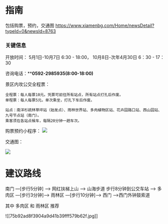 

# 指南

包括购票，预约，交通图
https://www.xiamenbg.com/Home/newsDetail?typeId=0&newsId=8763


### 关键信息

开放时间： 5月1日-10月7日 6:30 - 18:00，  10月8日-次年4月30日 6：30 - 17：30

咨询电话：****0592-2985935(8:00-18:00)**

景区内攻公交全程票：
```
全程票：每人每票10元。凭票可前往所有站点，所有站点打孔后作废。
单程票：每人每票5元。单次乘坐，打孔下车后作废。

站点：南洋杉疏林草坪站（始发点）、雨林世界站、多肉植物区站、花卉园路口站、西山园站、九号节点站（南门）。
乘客须在各站点候车，每隔20分钟一趟车次。
```

购票预约小程序：
![](https://www.xiamenbg.com/Uploads/Images/20240403/240403051129796497.jpg)

交通图：
  
![](https://www.xiamenbg.com/Uploads/Images/20240927/240927113013597665.jpg)



# 建议路线

南门 —[步行5分钟] —>  网红扶梯上山  —>  山海步道 步行8分钟到公交车站 —> 多肉区 —[步行3分钟]—> 雨林区 —[步行10分钟]—> 西门 —>西门外钟鼓索道 

其中 多肉区 和 雨林区 推荐

![[75b92ad8f3904a9d41b39fff579b62f.jpg]]


